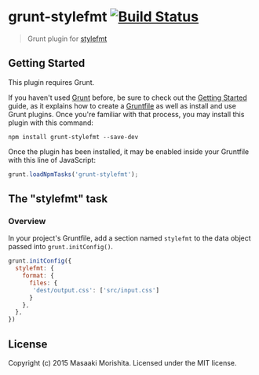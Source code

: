 # grunt-stylefmt [![Build Status](https://travis-ci.org/morishitter/grunt-stylefmt.svg)](https://travis-ci.org/morishitter/grunt-stylefmt)


> Grunt plugin for [stylefmt](https://github.com/morishitter/stylefmt)

## Getting Started
This plugin requires Grunt.

If you haven't used [Grunt](http://gruntjs.com/) before, be sure to check out the [Getting Started](http://gruntjs.com/getting-started) guide, as it explains how to create a [Gruntfile](http://gruntjs.com/sample-gruntfile) as well as install and use Grunt plugins. Once you're familiar with that process, you may install this plugin with this command:

```shell
npm install grunt-stylefmt --save-dev
```

Once the plugin has been installed, it may be enabled inside your Gruntfile with this line of JavaScript:

```js
grunt.loadNpmTasks('grunt-stylefmt');
```

## The "stylefmt" task

### Overview
In your project's Gruntfile, add a section named `stylefmt` to the data object passed into `grunt.initConfig()`.

```js
grunt.initConfig({
  stylefmt: {
    format: {
      files: {
       'dest/output.css': ['src/input.css']
      }
    },
  },
})
```

## License
Copyright (c) 2015 Masaaki Morishita. Licensed under the MIT license.
